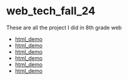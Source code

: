 # web_tech_fall_24
These are all the project I did in 8th grade web

<ul>
  
<li><a href="html_demo" target="_blank">html_demo<a></li>
  <li><a href="btsn_project" target="_blank">html_demo<a></li>
    <li><a href="css_demo" target="_blank">html_demo<a></li>
      <li><a href="midterm" target="_blank">html_demo<a></li>
        <li><a href="js_demo" target="_blank">html_demo<a></li>
          <li><a href="magic_8ball" target="_blank">html_demo<a></li>
</ul>
